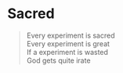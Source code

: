 Sacred
======

> Every experiment is sacred<br>
> Every experiment is great<br>
> If a experiment is wasted<br>
> God gets quite irate<br>




